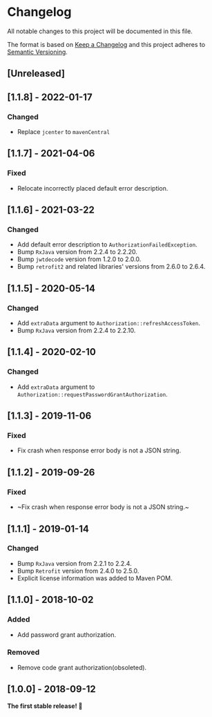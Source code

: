 # Changelog
All notable changes to this project will be documented in this file.

The format is based on [Keep a Changelog](http://keepachangelog.com/en/1.0.0/)
and this project adheres to [Semantic Versioning](http://semver.org/spec/v2.0.0.html).

## [Unreleased]

## [1.1.8] - 2022-01-17
### Changed
- Replace `jcenter` to `mavenCentral`

## [1.1.7] - 2021-04-06
### Fixed
- Relocate incorrectly placed default error description.

## [1.1.6] - 2021-03-22
### Changed
- Add default error description to `AuthorizationFailedException`.
- Bump `RxJava` version from 2.2.4 to 2.2.20.
- Bump `jwtdecode` version from 1.2.0 to 2.0.0.
- Bump `retrofit2` and related libraries' versions from 2.6.0 to 2.6.4.

## [1.1.5] - 2020-05-14
### Changed
- Add `extraData` argument to `Authorization::refreshAccessToken`.
- Bump `RxJava` version from 2.2.4 to 2.2.10.

## [1.1.4] - 2020-02-10
### Changed
- Add `extraData` argument to `Authorization::requestPasswordGrantAuthorization`.

## [1.1.3] - 2019-11-06
### Fixed
- Fix crash when response error body is not a JSON string.

## [1.1.2] - 2019-09-26
### Fixed
- ~Fix crash when response error body is not a JSON string.~

## [1.1.1] - 2019-01-14
### Changed
- Bump `RxJava` version from 2.2.1 to 2.2.4.
- Bump `Retrofit` version from 2.4.0 to 2.5.0.
- Explicit license information was added to Maven POM.

## [1.1.0] - 2018-10-02
### Added
- Add password grant authorization.

### Removed
- Remove code grant authorization(obsoleted).

## [1.0.0] - 2018-09-12

**The first stable release! :tada:**
